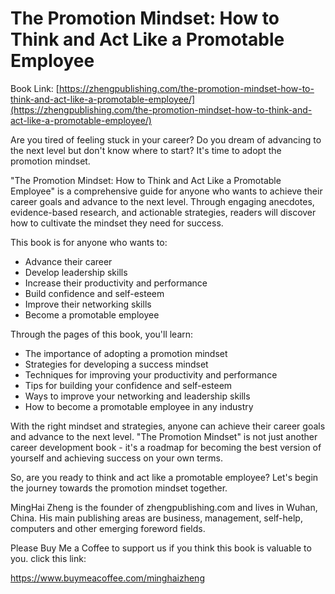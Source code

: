 # The Promotion Mindset: How to Think and Act Like a Promotable Employee

Book Link: [https://zhengpublishing.com/the-promotion-mindset-how-to-think-and-act-like-a-promotable-employee/](https://zhengpublishing.com/the-promotion-mindset-how-to-think-and-act-like-a-promotable-employee/)

Are you tired of feeling stuck in your career? Do you dream of advancing to the next level but don't know where to start? It's time to adopt the promotion mindset.

"The Promotion Mindset: How to Think and Act Like a Promotable Employee" is a comprehensive guide for anyone who wants to achieve their career goals and advance to the next level. Through engaging anecdotes, evidence-based research, and actionable strategies, readers will discover how to cultivate the mindset they need for success.

This book is for anyone who wants to:

* Advance their career
* Develop leadership skills
* Increase their productivity and performance
* Build confidence and self-esteem
* Improve their networking skills
* Become a promotable employee

Through the pages of this book, you'll learn:

* The importance of adopting a promotion mindset
* Strategies for developing a success mindset
* Techniques for improving your productivity and performance
* Tips for building your confidence and self-esteem
* Ways to improve your networking and leadership skills
* How to become a promotable employee in any industry

With the right mindset and strategies, anyone can achieve their career goals and advance to the next level. "The Promotion Mindset" is not just another career development book - it's a roadmap for becoming the best version of yourself and achieving success on your own terms.

So, are you ready to think and act like a promotable employee? Let's begin the journey towards the promotion mindset together.

MingHai Zheng is the founder of zhengpublishing.com and lives in Wuhan, China. His main publishing areas are business, management, self-help, computers and other emerging foreword fields.

Please Buy Me a Coffee to support us if you think this book is valuable to you. click this link:

https://www.buymeacoffee.com/minghaizheng
